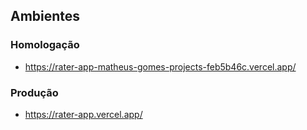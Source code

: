 ## Ambientes

### Homologação

-  https://rater-app-matheus-gomes-projects-feb5b46c.vercel.app/

### Produção

-  https://rater-app.vercel.app/
